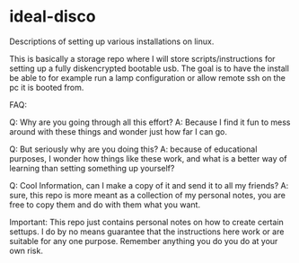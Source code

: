# ideal-disco
Descriptions of setting up various installations on linux. 

This is basically a storage repo where I will store scripts/instructions for setting up a fully diskencrypted bootable usb.
The goal is to have the install be able to for example run a lamp configuration or allow remote ssh on the pc it is booted from.

FAQ:

Q: Why are you going through all this effort?
A: Because I find it fun to mess around with these things and wonder just how far I can go.

Q: But seriously why are you doing this?
A: because of educational purposes, I wonder how things like these work, and what is a better way of learning than setting something up yourself?

Q: Cool Information, can I make a copy of it and send it to all my friends?
A: sure, this repo is more meant as a collection of my personal notes, you are free to copy them and do with them what you want.

Important: This repo just contains personal notes on how to create certain settups. I do by no means guarantee that the instructions here work or are suitable for any one purpose. Remember anything you do you do at your own risk.
